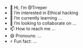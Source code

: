 - 👋 Hi, I’m @Trreper
- 👀 I’m interested in Ethical hacking 
- 🌱 I’m currently learning ...
- 💞️ I’m looking to collaborate on ...
- 📫 How to reach me ...
- 😄 Pronouns: ...
- ⚡ Fun fact: ...

<!---
Trreper/Trreper is a ✨ special ✨ repository because its `README.md` (this file) appears on your GitHub profile.
You can click the Preview link to take a look at your changes.
--->
